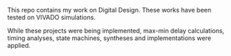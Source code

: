 This repo contains my work on Digital Design. These works have been tested on VIVADO simulations.

While these projects were being implemented, max-min delay calculations, timing analyses, state machines, syntheses and implementations were applied.
